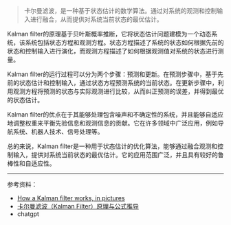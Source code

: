 

> 卡尔曼滤波，是一种基于状态估计的数学算法。通过对系统的观测和控制输入进行融合，从而提供对系统当前状态的最优估计。

Kalman filter的原理基于贝叶斯概率推断，它将状态估计问题建模为一个动态系统，该系统包括状态方程和观测方程。状态方程描述了系统的状态如何根据先前的状态和控制输入进行演化，而观测方程描述了如何根据观测值对系统的状态进行测量。

Kalman filter的运行过程可以分为两个步骤：预测和更新。在预测步骤中，基于先前的状态估计和控制输入，通过状态方程预测系统的当前状态。在更新步骤中，利用观测方程将预测的状态与实际观测进行比较，从而纠正预测的误差，并得到最优的状态估计。

Kalman filter的优点在于其能够处理包含噪声和不确定性的系统，并且能够自适应地调整权重来平衡先验信息和观测信息的贡献。它在许多领域中广泛应用，例如导航系统、机器人技术、信号处理等。

总的来说，Kalman filter是一种用于状态估计的优化算法，能够通过融合观测和控制输入，提供对系统当前状态的最优估计。它的应用范围广泛，并且具有较好的鲁棒性和自适应性。


----------------

参考资料：
- [How a Kalman filter works, in pictures](https://www.bzarg.com/p/how-a-kalman-filter-works-in-pictures/) 
- [卡尔曼滤波（Kalman Filter）原理与公式推导](https://zhuanlan.zhihu.com/p/48876718)
- chatgpt